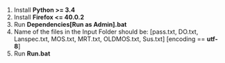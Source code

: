 1. Install **Python >= 3.4**
2. Install **Firefox <= 40.0.2**
3. Run **Dependencies[Run as Admin].bat**
4. Name of the files in the Input Folder should be:
   [pass.txt, DO.txt, Lanspec.txt, MOS.txt, MRT.txt, OLDMOS.txt, Sus.txt]
   [encoding == **utf-8**]
5. Run **Run.bat**
